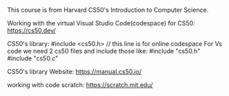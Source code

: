 This course is from Harvard CS50's Introduction to Computer Science. 

Working with the virtual Visual Studio Code(codespace) for CS50:  https://cs50.dev/

CS50's library:  #include <cs50.h> // this line is for online codespace
For Vs code we need 2 cs50 files and include those like: 
                                                        #include "cs50.h"
                                                        #include "cs50.c"
                                                        
CS50's library Website:   https://manual.cs50.io/

working with code scratch: https://scratch.mit.edu/

